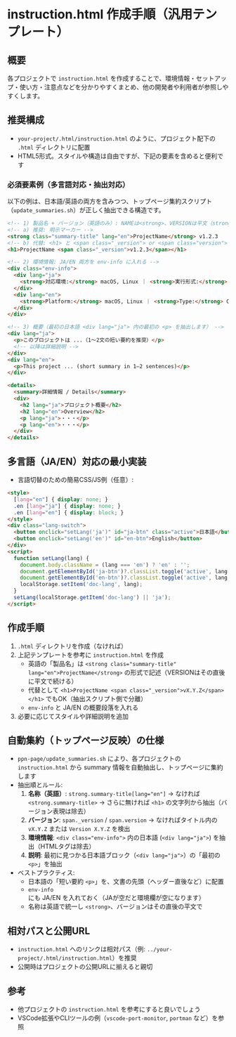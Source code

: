 # instruction.html 作成手順（汎用テンプレート）

## 概要
各プロジェクトで `instruction.html` を作成することで、環境情報・セットアップ・使い方・注意点などを分かりやすくまとめ、他の開発者や利用者が参照しやすくします。

## 推奨構成
- `your-project/.html/instruction.html` のように、プロジェクト配下の `.html` ディレクトリに配置
- HTML5形式。スタイルや構造は自由ですが、下記の要素を含めると便利です

### 必須要素例（多言語対応・抽出対応）
以下の例は、日本語/英語の両方を含みつつ、トップページ集約スクリプト（`update_summaries.sh`）が正しく抽出できる構造です。

```html
<!-- 1) 製品名 + バージョン（英語のみ）: NAMEは<strong>、VERSIONは平文（strongに含めない） -->
<!-- a) 推奨: 明示マーカー -->
<strong class="summary-title" lang="en">ProjectName</strong> v1.2.3
<!-- b) 代替: <h1> と <span class="_version"> or <span class="version"> の併用（抽出時に NAME / VERSION 分離） -->
<h1>ProjectName <span class="_version">v1.2.3</span></h1>

<!-- 2) 環境情報: JA/EN 両方を env-info に入れる -->
<div class="env-info">
  <div lang="ja">
    <strong>対応環境:</strong> macOS, Linux ｜ <strong>実行形式:</strong> CLI / Web / Extension 等
  </div>
  <div lang="en">
    <strong>Platform:</strong> macOS, Linux ｜ <strong>Type:</strong> CLI / Web / Extension
  </div>
</div>

<!-- 3) 概要（最初の日本語 <div lang="ja"> 内の最初の <p> を抽出します） -->
<div lang="ja">
  <p>このプロジェクトは ...（1〜2文の短い要約を推奨）</p>
  <!-- 以降は詳細説明 -->
</div>
<div lang="en">
  <p>This project ... (short summary in 1–2 sentences)</p>
</div>

<details>
  <summary>詳細情報 / Details</summary>
  <div>
    <h2 lang="ja">プロジェクト概要</h2>
    <h2 lang="en">Overview</h2>
    <p lang="ja">・・・</p>
    <p lang="en">・・・</p>
  </div>
</details>
```

## 多言語（JA/EN）対応の最小実装
- 言語切替のための簡易CSS/JS例（任意）:

```html
<style>
  [lang="en"] { display: none; }
  .en [lang="ja"] { display: none; }
  .en [lang="en"] { display: block; }
</style>
<div class="lang-switch">
  <button onclick="setLang('ja')" id="ja-btn" class="active">日本語</button>
  <button onclick="setLang('en')" id="en-btn">English</button>
</div>
<script>
  function setLang(lang) {
    document.body.className = (lang === 'en') ? 'en' : '';
    document.getElementById('ja-btn')?.classList.toggle('active', lang === 'ja');
    document.getElementById('en-btn')?.classList.toggle('active', lang === 'en');
    localStorage.setItem('doc-lang', lang);
  }
  setLang(localStorage.getItem('doc-lang') || 'ja');
</script>
```

## 作成手順
1. `.html` ディレクトリを作成（なければ）
2. 上記テンプレートを参考に `instruction.html` を作成
   - 英語の「製品名」は `<strong class="summary-title" lang="en">ProjectName</strong>` の形式で記述（VERSIONはその直後に平文で続ける）
   - 代替として `<h1>ProjectName <span class="_version">vX.Y.Z</span></h1>` でもOK（抽出スクリプト側で分離）
   - `env-info` と JA/EN の概要段落を入れる
3. 必要に応じてスタイルや詳細説明を追加

## 自動集約（トップページ反映）の仕様
- `ppn-page/update_summaries.sh` により、各プロジェクトの `instruction.html` から summary 情報を自動抽出し、トップページに集約します
- 抽出順とルール:
  1) **名称（英語）**: `strong.summary-title[lang="en"]` → なければ `<strong.summary-title>` → さらに無ければ `<h1>` の文字列から抽出（バージョン表現は除去）
  2) **バージョン**: `span._version` / `span.version` → なければタイトル内の `vX.Y.Z` または `Version X.Y.Z` を検出
  3) **環境情報**: `<div class="env-info">` 内の日本語 (`<div lang="ja">`) を抽出（HTMLタグは除去）
  4) **説明**: 最初に見つかる日本語ブロック（`<div lang="ja">`）の「最初の `<p>`」を抽出
- ベストプラクティス:
  - 日本語の「短い要約 `<p>`」を、文書の先頭（ヘッダー直後など）に配置
  - `env-info` にも JA/EN を入れておく（JAが空だと環境欄が空になります）
  - 名称は英語で統一し `<strong>`、バージョンはその直後の平文で

## 相対パスと公開URL
- `instruction.html` へのリンクは相対パス（例: `../your-project/.html/instruction.html`）を推奨
- 公開時はプロジェクトの公開URLに揃えると親切

## 参考
- 他プロジェクトの `instruction.html` を参考にすると良いでしょう
- VSCode拡張やCLIツールの例（`vscode-port-monitor`, `portman` など）を参照
